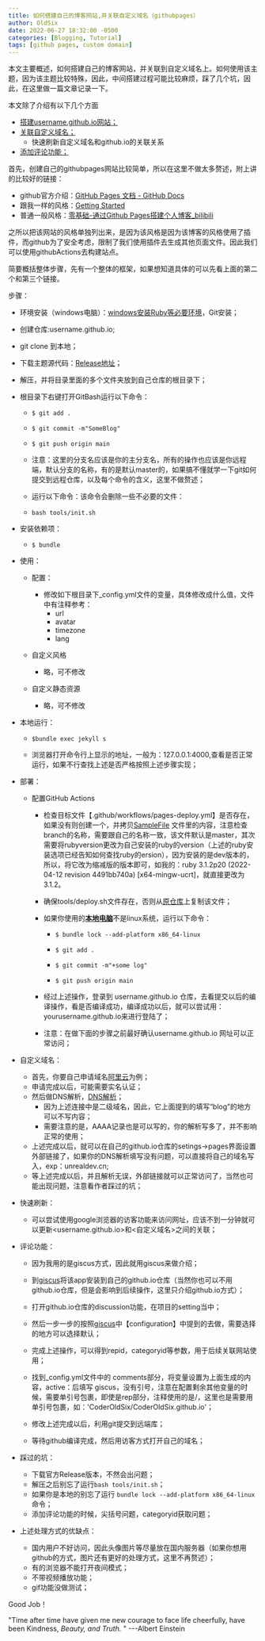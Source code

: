 ```yaml
---
title: 如何搭建自己的博客网站,并关联自定义域名（githubpages）
author: OldSix
date: 2022-06-27 18:32:00 -0500
categories: [Blogging, Tutorial]
tags: [github pages, custom domain]
---
```


本文主要概述，如何搭建自己的博客网站，并关联到自定义域名上。如何使用该主题，因为该主题比较特殊，因此，中间搭建过程可能比较麻烦，踩了几个坑，因此，在这里做一篇文章记录一下。

本文除了介绍有以下几个方面

* <u>搭建username.github.io网站；</u>
* <u>关联自定义域名；</u>
  * 快速刷新自定义域名和github.io的关联关系
* <u>添加评论功能；</u>

首先，创建自己的githubpages网站比较简单，所以在这里不做太多赘述，附上讲的比较好的链接：

* github官方介绍：[GitHub Pages 文档 - GitHub Docs](https://docs.github.com/cn/pages)
* 跟我一样的风格：[Getting Started](https://unrealdev.cn/posts/getting-started/)
* 普通一般风格：[零基础-通过Github Pages搭建个人博客_bilibili](https://www.bilibili.com/video/BV1Xh411b7wh?spm_id_from=333.880.my_history.page.click&vd_source=a25291d34476f766787af070326a91f5)

之所以把该网站的风格单独列出来，是因为该风格是因为该博客的风格使用了插件，而github为了安全考虑，限制了我们使用插件去生成其他页面文件。因此我们可以使用githubActions去构建站点。

简要概括整体步骤，先有一个整体的框架，如果想知道具体的可以先看上面的第二个和第三个链接。

步骤：

* 环境安装（windows电脑）：[windows安装Ruby等必要环境](https://jekyllrb.com/docs/installation/windows/)，Git安装；

* 创建仓库:username.github.io;

* git clone 到本地；

* 下载主题源代码：[Release地址](https://github.com/cotes2020/jekyll-theme-chirpy/releases)；

* 解压，并将目录里面的多个文件夹放到自己仓库的根目录下；

* 根目录下右键打开GitBash运行以下命令：

  * ```
    $ git add . 
    ```

  * ```
    $ git commit -m"SomeBlog"
    ```

  * ```console
    $ git push origin main
    ```

  * 注意：这里的分支名应该是你的主分支名，所有的操作也应该是你远程端，默认分支的名称，有的是默认master的，如果搞不懂就学一下git如何提交到远程仓库，以及每个命令的含义，这里不做赘述；

  * 运行以下命令：该命令会删除一些不必要的文件：

  * ```
    bash tools/init.sh
    ```

* 安装依赖项：

  * ```console
    $ bundle
    ```

* 使用：

  * 配置：
    * 修改如下根目录下_config.yml文件的变量，具体修改成什么值，文件中有注释参考：
      * url
      * avatar
      * timezone
      * lang

  * 自定义风格
    * 略，可不修改
  * 自定义静态资源
    * 略，可不修改

* 本地运行：

  * ```console
    $bundle exec jekyll s
    ```

  * 浏览器打开命令行上显示的地址，一般为：127.0.0.1:4000,查看是否正常运行，如果不行查找上述是否严格按照上述步骤实现；

* 部署：

  * 配置GitHub Actions 

    * 检查目标文件【.github/workflows/pages-deploy.yml】是否存在，如果没有则创建一个，并拷贝[SampleFile](https://github.com/cotes2020/jekyll-theme-chirpy/blob/master/.github/workflows/pages-deploy.yml.hook) 文件里的内容，注意检查branch的名称，需要跟自己的名称一致，该文件默认是master，其次需要将rubyversion更改为自己安装的ruby的version（上述的ruby安装选项已经告知如何查找ruby的ersion），因为安装的是dev版本的，所以，将它改为缩减版的版本即可，如我的：ruby 3.1.2p20 (2022-04-12 revision 4491bb740a) [x64-mingw-ucrt]，就直接更改为3.1.2。

    * 确保tools/deploy.sh文件存在，否则从[原仓库](https://github.com/cotes2020/jekyll-theme-chirpy/blob/master/tools/deploy.sh)上复制该文件；

    * 如果你使用的<u>**本地电脑**</u>不是linux系统，运行以下命令：

      * ```
        $ bundle lock --add-platform x86_64-linux
        ```

      * ```
        $ git add .
        ```

      * ```
        $ git commit -m"+some log"
        ```

      * ```
        $ git push origin main
        ```

    * 经过上述操作，登录到 username.github.io 仓库，去看提交以后的编译操作，看是否编译成功，编译成功以后，就可以尝试用：yourusername.github.io来进行登陆了；

    * 注意：在做下面的步骤之前最好确认username.github.io 网址可以正常访问；
    
      

* 自定义域名：

  * 首先，你要自己申请域名[阿里云](https://wanwang.aliyun.com/?spm=5176.1830550.0.0.5b7c5f0fXlKyZu)为例；
  * 申请完成以后，可能需要实名认证；
  * 然后做DNS解析，[DNS解析](https://www.bilibili.com/video/BV1yA41187ok?spm_id_from=333.880.my_history.page.click&vd_source=a25291d34476f766787af070326a91f5)；
    * 因为上述连接中是二级域名，因此，它上面提到的填写“blog”的地方可以不写内容；
    * 需要注意的是，AAAA记录也是可以写的，你的解析写多了，并不影响正常的使用；
  * 上述完成以后，就可以在自己的github.io仓库的setings->pages界面设置外部链接了，如果你的DNS解析填写没有问题，可以直接将自己的域名写入，exp：unrealdev.cn;
  * 等上述完成以后，并且解析无误，外部链接就可以正常访问了，当然也可能出现问题，注意看作者踩过的坑；

* 快速刷新：

  * 可以尝试使用google浏览器的访客功能来访问网址，应该不到一分钟就可以更新<username.github.io>和<自定义域名>之间的关联；

* 评论功能：

  * 因为我用的是giscus方式，因此就用giscus来做介绍；

  * 到[giscus](https://github.com/apps/giscus)将该app安装到自己的github.io仓库（当然你也可以不用github.io仓库，但是会影响到后续操作，这里只介绍github.io方式）；

  * 打开github.io仓库的discussion功能，在项目的setting当中；

  * 然后一步一步的按照[giscus](https://github.com/apps/giscus)中【configuration】中提到的去做，需要选择的地方可以选择默认；

  * 完成上述操作，可以得到repid，categoryid等参数，用于后续关联网站使用；

  * 找到_config.yml文件中的 comments部分，将变量设置为上面生成的内容，active：后填写 giscus，没有引号，注意在配置剩余其他变量的时候，需要单引号包裹，即使是rep部分，注释使用的是<username>/<rep>，这里也是需要用单引号包裹，如：'CoderOldSix/CoderOldSix.github.io'；

  * 修改上述完成以后，利用git提交到远端库；

  * 等待github编译完成，然后用访客方式打开自己的域名；

    

* 踩过的坑：

  * 下载官方Release版本，不然会出问题；
  * 解压之后别忘了运行``bash tools/init.sh``；
  * 如果你是本地的别忘了运行 ``bundle lock --add-platform x86_64-linux``命令；
  * 添加评论功能的时候，尖括号问题，categoryid获取问题；

* 上述处理方式的优缺点：

  * 国内用户不好访问，因此头像图片等尽量放在国内服务器（如果你想用github的方式，图片还有更好的处理方式，这里不再赘述）；
  * 有的浏览器不能打开夜间模式；
  * 不带视频播放功能；
  * gif功能没做测试；


Good Job！





"Time after time have given me new courage to face life cheerfully, have been Kindness, *Beauty, and Truth.* "  ---Albert Einstein



